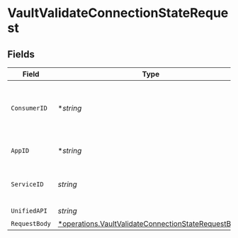 # VaultValidateConnectionStateRequest


## Fields

| Field                                                                                                                     | Type                                                                                                                      | Required                                                                                                                  | Description                                                                                                               | Example                                                                                                                   |
| ------------------------------------------------------------------------------------------------------------------------- | ------------------------------------------------------------------------------------------------------------------------- | ------------------------------------------------------------------------------------------------------------------------- | ------------------------------------------------------------------------------------------------------------------------- | ------------------------------------------------------------------------------------------------------------------------- |
| `ConsumerID`                                                                                                              | **string*                                                                                                                 | :heavy_minus_sign:                                                                                                        | ID of the consumer which you want to get or push data from                                                                | test-consumer                                                                                                             |
| `AppID`                                                                                                                   | **string*                                                                                                                 | :heavy_minus_sign:                                                                                                        | The ID of your Unify application                                                                                          | dSBdXd2H6Mqwfg0atXHXYcysLJE9qyn1VwBtXHX                                                                                   |
| `ServiceID`                                                                                                               | *string*                                                                                                                  | :heavy_check_mark:                                                                                                        | Service ID of the resource to return                                                                                      | pipedrive                                                                                                                 |
| `UnifiedAPI`                                                                                                              | *string*                                                                                                                  | :heavy_check_mark:                                                                                                        | Unified API                                                                                                               | crm                                                                                                                       |
| `RequestBody`                                                                                                             | [*operations.VaultValidateConnectionStateRequestBody](../../models/operations/vaultvalidateconnectionstaterequestbody.md) | :heavy_minus_sign:                                                                                                        | N/A                                                                                                                       |                                                                                                                           |
